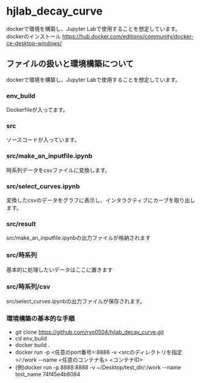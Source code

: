 # hjlab_decay_curve
dockerで環境を構築し、Jupyter Labで使用することを想定しています。
dockerのインストール
https://hub.docker.com/editions/community/docker-ce-desktop-windows/

## ファイルの扱いと環境構築について
dockerで環境を構築し、Jupyter Labで使用することを想定しています。

### env_build
Dockerfileが入ってます。

### src
ソースコードが入っています。
### src/make_an_inputfile.ipynb
時系列データをcsvファイルに変換します。

### src/select_curves.ipynb
変換したcsvのデータをグラフに表示し、インタラクティブにカーブを取り出します。

### src/result
src/make_an_inputfile.ipynbの出力ファイルが格納されます

### src/時系列
基本的に処理したいデータはここに置きます

### src/時系列/csv
src/select_curves.ipynbの出力ファイルが保存されます。

### 環境構築の基本的な手順
- git clone https://github.com/ryo0504/hjlab_decay_curve.git
- cd env_build
- docker build .
- docker run -p <任意のport番号>:8888 -v <srcのディレクトリを指定>/:/work --name <任意のコンテナ名> <コンテナID>
- (例)docker run -p 8888:8888 -v ~/Desktop/test_dir/:/work --name test_name 74f45e4b8084

